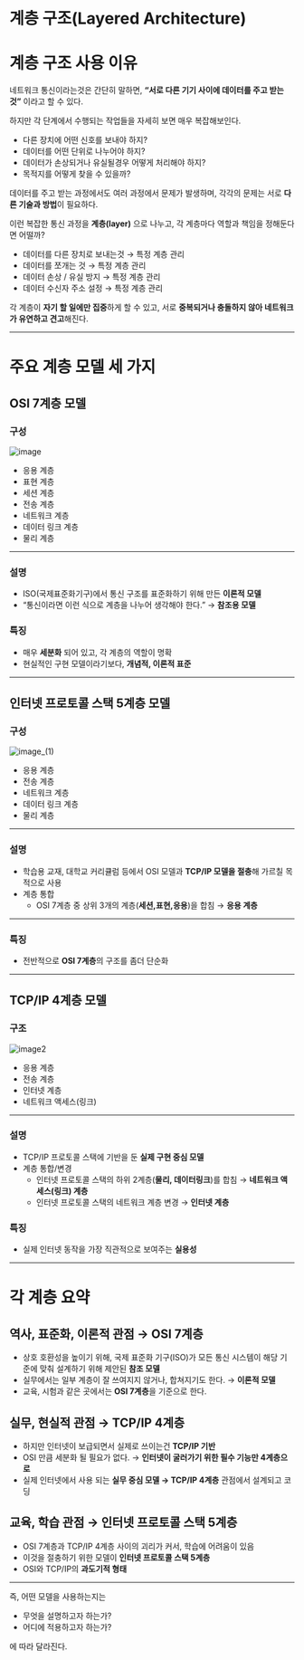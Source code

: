 # 계층 구조(Layered Architecture)

# 계층 구조 사용 이유

네트워크 통신이라는것은 간단히 말하면, **“서로 다른 기기 사이에 데이터를 주고 받는 것”** 이라고 할 수 있다.

하지만 각 단계에서 수행되는 작업들을 자세히 보면 매우 복잡해보인다.

- 다른 장치에 어떤 신호를 보내야 하지?
- 데이터를 어떤 단위로 나누어야 하지?
- 데이터가 손상되거나 유실될경우 어떻게 처리해야 하지?
- 목적지를 어떻게 찾을 수 있을까?

데이터를 주고 받는 과정에서도 여러 과정에서 문제가 발생하며, 각각의 문제는 서로 **다른 기술과 방법**이 필요하다.

이런 복잡한 통신 과정을 **계층(layer)** 으로 나누고, 각 계층마다 역할과 책임을 정해둔다면 어떨까?

- 데이터를 다른 장치로 보내는것 → 특정 계층 관리
- 데이터를 쪼개는 것 → 특정 계층 관리
- 데이터 손상 / 유실 방지 → 특정 계층 관리
- 데이터 수신자 주소 설정 → 특정 계층 관리

각 계층이 **자기 할 일에만 집중**하게 할 수 있고, 서로 **중복되거나 충돌하지 않아 네트워크가 유연하고 견고**해진다.

---

# 주요 계층 모델 세 가지

## OSI 7계층 모델

### 구성

![image](https://github.com/user-attachments/assets/09a57d48-6c07-4ac3-aaf6-6624b17fedc6)
- 응용 계층
- 표현 계층
- 세션 계층
- 전송 계층
- 네트워크 계층
- 데이터 링크 계층
- 물리 계층

---

### 설명

- ISO(국제표준화기구)에서 통신 구조를 표준화하기 위해 만든 **이론적 모델**
- “통신이라면 이런 식으로 계층을 나누어 생각해야 한다.” → **참조용 모델**

### 특징

- 매우 **세분화** 되어 있고, 각 계층의 역할이 명확
- 현실적인 구현 모델이라기보다, **개념적, 이론적 표준**

---

## 인터넷 프로토콜 스택 5계층 모델

### 구성

![image_(1)](https://github.com/user-attachments/assets/c744f347-0a75-4c8b-9842-bfaed16e0447)

- 응용 계층
- 전송 계층
- 네트워크 계층
- 데이터 링크 계층
- 물리 계층

---

### 설명

- 학습용 교재, 대학교 커리큘럼 등에서 OSI 모델과 **TCP/IP 모델을 절충**해 가르칠 목적으로 사용
- 계층 통합
    - OSI 7계층 중 상위 3개의 계층(**세션,표현,응용**)을 합침 → **응용 계층**

---

### 특징

- 전반적으로 **OSI 7계층**의 구조를 좀더 단순화

---

## TCP/IP 4계층 모델

### 구조

![image2](https://github.com/user-attachments/assets/8b0ebc83-3215-4571-8b1c-e39ec37e5994)


- 응용 계층
- 전송 계층
- 인터넷 계층
- 네트워크 액세스(링크)

---

### 설명

- TCP/IP 프로토콜 스택에 기반을 둔 **실제 구현 중심 모델**
- 계층 통합/변경
    - 인터넷 프로토콜 스택의 하위 2계층(**물리, 데이터링크**)를 합침 → **네트워크 액세스(링크) 계층**
    - 인터넷 프로토콜 스택의 네트워크 계층 변경 → **인터넷 계층**

### 특징

- 실제 인터넷 동작을 가장 직관적으로 보여주는 **실용성**

---

# 각 계층 요약

## 역사, 표준화, 이론적 관점 → OSI 7계층

- 상호 호환성을 높이기 위해, 국제 표준화 기구(ISO)가 모든 통신 시스템이 해당 기준에 맞춰 설계하기 위해 제안된 **참조 모델**
- 실무에서는 일부 계층이 잘 쓰여지지 않거나, 합쳐지기도 한다. → **이론적 모델**
- 교육, 시험과 같은 곳에서는 **OSI 7계층**을 기준으로 한다.

## 실무, 현실적 관점 → TCP/IP 4계층

- 하지만 인터넷이 보급되면서 실제로 쓰이는건 **TCP/IP 기반**
- OSI 만큼 세분화 될 필요가 없다. → **인터넷이 굴러가기 위한 필수 기능만 4계층으로**
- 실제 인터넷에서 사용 되는 **실무 중심 모델 → TCP/IP 4계층** 관점에서 설계되고 코딩

## 교육, 학습 관점 → 인터넷 프로토콜 스택 5계층

- OSI 7계층과 TCP/IP 4계층 사이의 괴리가 커서, 학습에 어려움이 있음
- 이것을 절충하기 위한 모델이 **인터넷 프로토콜 스택 5계층**
- OSI와 TCP/IP의 **과도기적 형태**

---

즉, 어떤 모델을 사용하는지는

- 무엇을 설명하고자 하는가?
- 어디에 적용하고자 하는가?

에 따라 달라진다.
